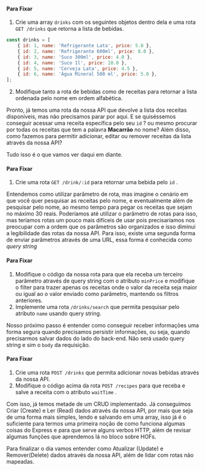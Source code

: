 #### Para Fixar

1.  Crie uma array  `drinks`  com os seguintes objetos dentro dela e uma rota  `GET /drinks`  que retorna a lista de bebidas.

```js
const drinks = [
    { id: 1, name: 'Refrigerante Lata', price: 5.0 },
    { id: 2, name: 'Refrigerante 600ml', price: 8.0 },
    { id: 3, name: 'Suco 300ml', price: 4.0 },
    { id: 4, name: 'Suco 1l', price: 10.0 },
    { id: 5, name: 'Cerveja Lata', price: 4.5 },
    { id: 6, name: 'Água Mineral 500 ml', price: 5.0 },
];
```

2.  Modifique tanto a rota de bebidas como de receitas para retornar a lista ordenada pelo nome em ordem alfabética.

Pronto, já temos uma rota da nossa API que devolve a lista dos receitas disponíveis, mas não precisamos parar por aqui. E se quiséssemos conseguir acessar uma receita específica pelo seu  `id`  ? ou mesmo procurar por todas os receitas que tem a palavra  **Macarrão** no nome? Além disso, como fazemos para permitir adicionar, editar ou remover receitas da lista através da nossa API?

Tudo isso é o que vamos ver daqui em diante.

#### Para Fixar

1.  Crie uma rota  `GET /drink/:id`  para retornar uma bebida pelo  `id`  .

Entendemos como utilizar parâmetro de rota, mas imagine o cenário em que você quer pesquisar as receitas pelo nome, e eventualmente além de pesquisar pelo nome, ao mesmo tempo para pegar os receitas que sejam no máximo 30 reais. Poderíamos até utilizar o parâmetro de rotas para isso, mas teríamos rotas um pouco mais difíceis de usar pois precisaríamos nos preocupar com a ordem que os parâmetros são organizados e isso diminui a legibilidade das rotas da nossa API. Para isso, existe uma segunda forma de enviar parâmetros através de uma URL, essa forma é conhecida como  _query string_

#### Para Fixar

1.  Modifique o código da nossa rota para que ela receba um terceiro parâmetro através de query string com o atributo  `minPrice`  e modifique o filter para trazer apenas os receitas onde o valor da receita seja maior ou igual ao o valor enviado como parâmetro, mantendo os filtros anteriores.
2.  Implemente uma rota  `/drinks/search`  que permita pesquisar pelo atributo  `name`  usando query string.

Nosso próximo passo é entender como conseguir receber informações uma forma segura quando precisamos persistir informações, ou seja, quando precisarmos salvar dados do lado do back-end. Não será usado query string e sim o  `body`  da requisição.

#### Para Fixar

1.  Crie uma rota  `POST /drinks`  que permita adicionar novas bebidas através da nossa API.
2.  Modifique o código acima da rota  `POST /recipes`  para que receba e salve a receita com o atributo  `waitTime`  .

Com isso, já temos metade de um CRUD implementado. Já conseguimos Criar (Create) e Ler (Read) dados através da nossa API, por mais que seja de uma forma mais simples, lendo e salvando em uma array, isso já é o suficiente para termos uma primeira noção de como funciona algumas coisas do Express e para que serve alguns verbos HTTP, além de revisar algumas funções que aprendemos lá no bloco sobre HOFs.

Para finalizar o dia vamos entender como Atualizar (Update) e Remover(Delete) dados através da nossa API, além de lidar com rotas não mapeadas.